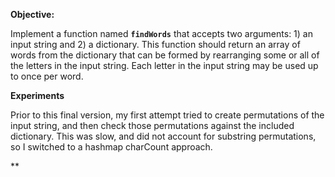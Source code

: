 **Objective:**

Implement a function named **`findWords`** that accepts two arguments: 1) an input string and 2) a dictionary. This function should return an array of words from the dictionary that can be formed by rearranging some or all of the letters in the input string. Each letter in the input string may be used up to once per word.

**Experiments**

Prior to this final version, my first attempt tried to create permutations of the input string, and then check those permutations against the included dictionary. This was slow, and did not account for substring permutations, so I switched to a hashmap charCount approach.

**